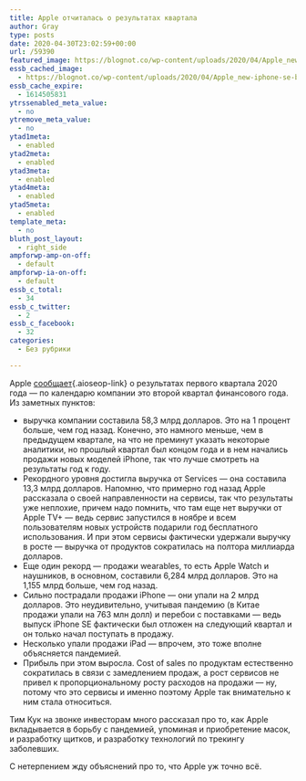 ```yaml
---
title: Apple отчиталась о результатах квартала
author: Gray
type: posts
date: 2020-04-30T23:02:59+00:00
url: /59390
featured_image: https://blognot.co/wp-content/uploads/2020/04/Apple_new-iphone-se-black-camera-and-touch-id_04152020.jpg
essb_cached_image:
  - https://blognot.co/wp-content/uploads/2020/04/Apple_new-iphone-se-black-camera-and-touch-id_04152020.jpg
essb_cache_expire:
  - 1614505831
ytrssenabled_meta_value:
  - no
ytremove_meta_value:
  - no
ytad1meta:
  - enabled
ytad2meta:
  - enabled
ytad3meta:
  - enabled
ytad4meta:
  - enabled
ytad5meta:
  - enabled
template_meta:
  - no
bluth_post_layout:
  - right_side
ampforwp-amp-on-off:
  - default
ampforwp-ia-on-off:
  - default
essb_c_total:
  - 34
essb_c_twitter:
  - 2
essb_c_facebook:
  - 32
categories:
  - Без рубрики

---
```








Apple [сообщает][1]{.aioseop-link} о результатах первого квартала 2020 года — по календарю компании это второй квартал финансового года. Из заметных пунктов:

  * выручка компании составила 58,3 млрд долларов. Это на 1 процент больше, чем год назад. Конечно, это намного меньше, чем в предыдущем квартале, на что не преминут указать некоторые аналитики, но прошлый квартал был концом года и в нем начались продажи новых моделей iPhone, так что лучше смотреть на результаты год к году.
  * Рекордного уровня достигла выручка от Services — она составила 13,3 млрд долларов. Напомню, что примерно год назад Apple рассказала о своей направленности на сервисы, так что результаты уже неплохие, причем надо помнить, что там еще нет выручки от Apple TV+ — ведь сервис запустился в ноябре и всем пользователям новых устройств подарили год бесплатного использования. И при этом сервисы фактически удержали выручку в росте — выручка от продуктов сократилась на полтора миллиарда долларов.
  * Еще один рекорд — продажи wearables, то есть Apple Watch и наушников, в основном, составили 6,284 млрд долларов. Это на 1,155 млрд больше, чем год назад.
  * Сильно пострадали продажи iPhone — они упали на 2 млрд долларов. Это неудивительно, учитывая пандемию (в Китае продажи упали на 763 млн долл) и перебои с поставками — ведь выпуск iPhone SE фактически был отложен на следующий квартал и он только начал поступать в продажу.
  * Несколько упали продажи iPad — впрочем, это тоже вполне объясняется пандемией.
  * Прибыль при этом выросла. Cost of sales по продуктам естественно сократилась в связи с замедлением продаж, а рост сервисов не привел к пропорциональному росту расходов на продажи — ну, потому что это сервисы и именно поэтому Apple так внимательно к ним стала относиться.

Тим Кук на звонке инвесторам много рассказал про то, как Apple вкладывается в борьбу с пандемией, упоминая и приобретение масок, и разработку щитков, и разработку технологий по трекингу заболевших.&nbsp;

С нетерпением жду объяснений про то, что Apple уж точно всё.

 [1]: https://www.apple.com/newsroom/2020/04/apple-reports-second-quarter-results/